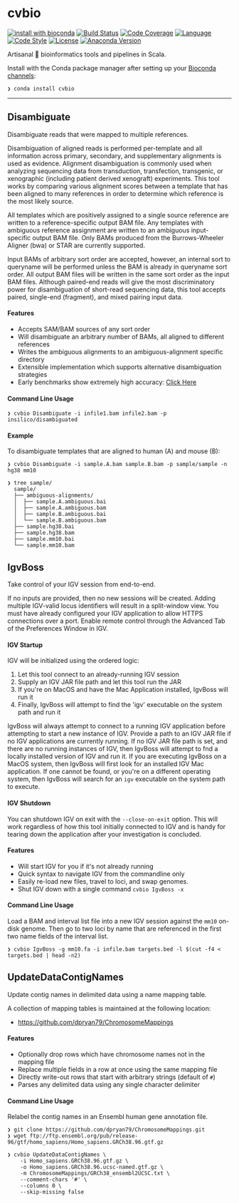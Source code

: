 # cvbio

[![install with bioconda][bioconda-badge]][bioconda-link]
[![Build Status][travis-badge]][travis-link]
[![Code Coverage][codecov-badge]][codecov-link]
[![Language][scala-badge]][scala-link]
[![Code Style][scalafmt-badge]][scalafmt-link]
[![License][license-badge]][license-link]
[![Anaconda Version][anaconda-badge]][bioconda-link]

[anaconda-badge]: https://anaconda.org/bioconda/cvbio/badges/version.svg
[bioconda-badge]: https://img.shields.io/badge/install%20with-bioconda-brightgreen.svg
[bioconda-link]:  http://bioconda.github.io/recipes/cvbio/README.html
[codecov-badge]:  https://codecov.io/gh/clintval/cvbio/branch/master/graph/badge.svg
[codecov-link]:   https://codecov.io/gh/clintval/cvbio
[license-badge]:  https://img.shields.io/badge/license-MIT-blue.svg
[license-link]:   https://github.com/clintval/cvbio/blob/master/LICENSE
[scala-badge]:    https://img.shields.io/badge/language-scala-c22d40.svg
[scala-link]:     https://www.scala-lang.org/
[scalafmt-badge]: https://img.shields.io/badge/code_style-scalafmt-c22d40.svg
[scalafmt-link]:  https://scalameta.org/scalafmt/
[travis-badge]:   https://travis-ci.org/clintval/cvbio.svg?branch=master
[travis-link]:    https://travis-ci.org/clintval/cvbio

Artisanal 🤣 bioinformatics tools and pipelines in Scala.

Install with the Conda package manager after setting up your [Bioconda channels](https://bioconda.github.io/user/install.html#set-up-channels):

```text
❯ conda install cvbio
```

---

## Disambiguate

Disambiguate reads that were mapped to multiple references.

Disambiguation of aligned reads is performed per-template and all information across primary, secondary, and supplementary alignments is used as evidence.
Alignment disambiguation is commonly used when analyzing sequencing data from transduction, transfection, transgenic, or xenographic (including patient derived xenograft) experiments.
This tool works by comparing various alignment scores between a template that has been aligned to many references in order to determine which reference is the most likely source.

All templates which are positively assigned to a single source reference are written to a reference-specific output BAM file.
Any templates with ambiguous reference assignment are written to an ambiguous input-specific output BAM file.
Only BAMs produced from the Burrows-Wheeler Aligner (bwa) or STAR are currently supported.

Input BAMs of arbitrary sort order are accepted, however, an internal sort to queryname will be performed unless the BAM is already in queryname sort order.
All output BAM files will be written in the same sort order as the input BAM files.
Although paired-end reads will give the most discriminatory power for disambiguation of short-read sequencing data, this tool accepts paired, single-end (fragment), and mixed pairing input data.

#### Features

- Accepts SAM/BAM sources of any sort order
- Will disambiguate an arbitrary number of BAMs, all aligned to different references
- Writes the ambiguous alignments to an ambiguous-alignment specific directory
- Extensible implementation which supports alternative disambiguation strategies
- Early benchmarks show extremely high accuracy: [Click Here](https://github.com/clintval/cvbio/blob/master/docs/benchmarks/disambiguate.md)

#### Command Line Usage

```console
❯ cvbio Disambiguate -i infile1.bam infile2.bam -p insilico/disambiguated
```

#### Example

To disambiguate templates that are aligned to human (A) and mouse (B):

```console
❯ cvbio Disambiguate -i sample.A.bam sample.B.bam -p sample/sample -n hg38 mm10

❯ tree sample/
  sample/
  ├── ambiguous-alignments/
  │  ├── sample.A.ambiguous.bai
  │  ├── sample.A.ambiguous.bam
  │  ├── sample.B.ambiguous.bai
  │  └── sample.B.ambiguous.bam
  ├── sample.hg38.bai
  ├── sample.hg38.bam
  ├── sample.mm10.bai
  └── sample.mm10.bam
```

## IgvBoss

Take control of your IGV session from end-to-end.

If no inputs are provided, then no new sessions will be created.
Adding multiple IGV-valid locus identifiers will result in a split-window view.
You must have already configured your IGV application to allow HTTPS connections over a port.
Enable remote control through the Advanced Tab of the Preferences Window in IGV.

#### IGV Startup

IGV will be initialized using the ordered logic:

  1. Let this tool connect to an already-running IGV session
  2. Supply an IGV JAR file path and let this tool run the JAR
  3. If you're on MacOS and have the Mac Application installed, IgvBoss will run it
  4. Finally, IgvBoss will attempt to find the 'igv' executable on the system path and run it

IgvBoss will always attempt to connect to a running IGV application before attempting to start a new instance of IGV.
Provide a path to an IGV JAR file if no IGV applications are currently running.
If no IGV JAR file path is set, and there are no running instances of IGV, then IgvBoss will attempt to fnd a locally installed version of IGV and run it.
If you are executing IgvBoss on a MacOS system, then IgvBoss will first look for an installed IGV Mac application.
If one cannot be found, or you're on a different operating system, then IgvBoss will search for an `igv` executable on the system path to execute.

#### IGV Shutdown

You can shutdown IGV on exit with the `--close-on-exit` option.
This will work regardless of how this tool initially connected to IGV and is handy for tearing down the application after your investigation is concluded.


#### Features

- Will start IGV for you if it's not already running
- Quick syntax to navigate IGV from the commandline only
- Easily re-load new files, travel to loci, and swap genomes.
- Shut IGV down with a single command `cvbio IgvBoss -x`

#### Command Line Usage

Load a BAM and interval list file into a new IGV session against the `mm10` on-disk genome.
Then go to two loci by name that are referenced in the first two name fields of the interval list.

```console
❯ cvbio IgvBoss -g mm10.fa -i infile.bam targets.bed -l $(cut -f4 < targets.bed | head -n2)
```

## UpdateDataContigNames

Update contig names in delimited data using a name mapping table.

A collection of mapping tables is maintained at the following location:

  * https://github.com/dpryan79/ChromosomeMappings

#### Features

- Optionally drop rows which have chromosome names not in the mapping file
- Replace multiple fields in a row at once using the same mapping file
- Directly write-out rows that start with arbitrary strings (default of `#`)
- Parses any delimited data using any single character delimiter

#### Command Line Usage

Relabel the contig names in an Ensembl human gene annotation file.

```console
❯ git clone https://github.com/dpryan79/ChromosomeMappings.git
❯ wget ftp://ftp.ensembl.org/pub/release-96/gtf/homo_sapiens/Homo_sapiens.GRCh38.96.gtf.gz

❯ cvbio UpdateDataContigNames \
    -i Homo_sapiens.GRCh38.96.gtf.gz \
    -o Homo_sapiens.GRCh38.96.ucsc-named.gtf.gz \
    -m ChromosomeMappings/GRCh38_ensembl2UCSC.txt \
    --comment-chars '#' \
    --columns 0 \
    --skip-missing false
```
